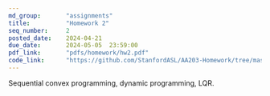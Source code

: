 ```yaml
---
md_group:       "assignments"
title:          "Homework 2"
seq_number:     2
posted_date:    2024-04-21
due_date:       2024-05-05  23:59:00
pdf_link:       "pdfs/homework/hw2.pdf"
code_link:      "https://github.com/StanfordASL/AA203-Homework/tree/master"
---
```


Sequential convex programming, dynamic programming, LQR.
